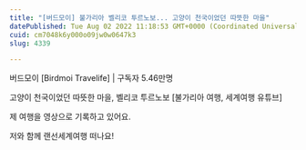 ```yaml
---
title: "[버드모이] 불가리아 벨리코 투르노보... 고양이 천국이었던 따뜻한 마을"
datePublished: Tue Aug 02 2022 11:18:53 GMT+0000 (Coordinated Universal Time)
cuid: cm7048k6y000o09jw0w0647k3
slug: 4339

---
```



버드모이 [Birdmoi Travelife] | 구독자 5.46만명

고양이 천국이었던 따뜻한 마을, 벨리코 투르노보 [불가리아 여행, 세계여행 유튜브]

제 여행을 영상으로 기록하고 있어요.

저와 함께 랜선세계여행 떠나요!